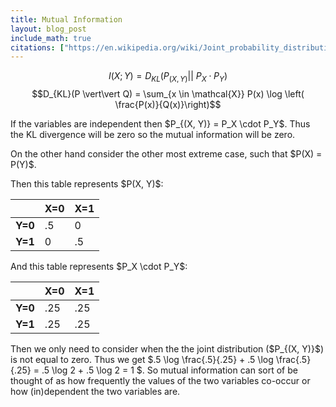 ```yaml
---
title: Mutual Information
layout: blog_post
include_math: true
citations: ["https://en.wikipedia.org/wiki/Joint_probability_distribution", "https://en.wikipedia.org/wiki/Mutual_information", "https://en.wikipedia.org/wiki/Kullback%E2%80%93Leibler_divergence"]
---
```

$$I(X;Y) = D_{KL}(P_{(X, Y)} \vert\vert\ P_X \cdot P_Y)$$
$$D_{KL}(P \vert\vert Q) = \sum_{x \in \mathcal{X}} P(x) \log \left( \frac{P(x)}{Q(x)}\right)$$

<p>If the variables are independent then $P_{(X, Y)} = P_X \cdot P_Y$. Thus the KL divergence will be zero so the mutual information will be zero.</p>
<p>On the other hand consider the other most extreme case, such that $P(X) = P(Y)$. </p>
<p>
Then this table represents $P(X, Y)$:
<table class="table">
  <thead>
    <tr>
      <th></th>
      <th>X=0</th>
      <th>X=1</th>
    </tr>
  </thead><br>
  <tbody>
    <tr>
      <td><b>Y=0</b></td>
      <td>.5</td>
      <td>0</td>
    </tr>
    <tr>
      <td><b>Y=1</b></td>
      <td>0</td>
      <td>.5</td>
    </tr>
  </tbody>
</table>
</p>
<p>
And this table represents $P_X \cdot P_Y$:
<table class="table">
  <thead>
    <tr>
      <th></th>
      <th>X=0</th>
      <th>X=1</th>
    </tr>
  </thead>
  <tbody>
    <tr>
      <td><b>Y=0</b></td>
      <td>.25</td>
      <td>.25</td>
    </tr>
    <tr>
      <td><b>Y=1</b></td>
      <td>.25</td>
      <td>.25</td>
    </tr>
  </tbody>
</table>
</p>
<p>
Then we only need to consider when the the joint distribution ($P_{(X, Y)}$) is not equal to zero. 
Thus we get $.5 \log \frac{.5}{.25} + .5 \log \frac{.5}{.25} = .5 \log 2 + .5 \log 2 = 1 $. So mutual information can sort of be thought of as how frequently the values of the two variables co-occur or how (in)dependent the two variables are.
</p>